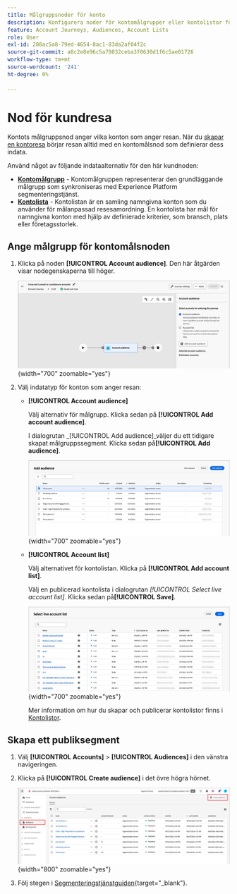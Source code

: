 ```yaml
---
title: Målgruppsnoder för konto
description: Konfigurera noder för kontomålgrupper eller kontolistor för att definiera ingångspunkter för kundresor för riktad samordning i Journey Optimizer B2B edition.
feature: Account Journeys, Audiences, Account Lists
role: User
exl-id: 288ac5a8-79ed-4654-8ac1-83da2af04f2c
source-git-commit: a8c2e8e96c5a70032ceba3f0630d1f6c5ae01726
workflow-type: tm+mt
source-wordcount: '241'
ht-degree: 0%

---
```



# Nod för kundresa

Kontots målgruppsnod anger vilka konton som anger resan. När du [skapar en kontoresa](./journey-overview.md#create-an-account-journey) börjar resan alltid med en kontomålsnod som definierar dess indata.

Använd något av följande indataalternativ för den här kundnoden:

* **[Kontomålgrupp](../audiences/account-audience-overview.md)** - Kontomålgruppen representerar den grundläggande målgrupp som synkroniseras med Experience Platform segmenteringstjänst.
* **[Kontolista](../accounts/account-lists.md)** - Kontolistan är en samling namngivna konton som du använder för målanpassad resesamordning. En kontolista har mål för namngivna konton med hjälp av definierade kriterier, som bransch, plats eller företagsstorlek.

## Ange målgrupp för kontomålsnoden

1. Klicka på noden **[!UICONTROL Account audience]**. Den här åtgärden visar nodegenskaperna till höger.

   ![Nod för kundresa](./assets/account-journey-account-audience-node.png){width="700" zoomable="yes"}

1. Välj indatatyp för konton som anger resan:

   * **[!UICONTROL Account audience]**

     Välj alternativ för målgrupp. Klicka sedan på **[!UICONTROL Add account audience]**.

     I dialogrutan _[!UICONTROL Add audience]_väljer du ett tidigare skapat målgruppssegment. Klicka sedan på&#x200B;**[!UICONTROL Add audience]**.

     ![Välj ett målgruppssegment för noden](./assets/node-audience-add-dialog.png){width="700" zoomable="yes"}

   * **[!UICONTROL Account list]**

     Välj alternativet för kontolistan. Klicka på **[!UICONTROL Add account list]**.

     Välj en publicerad kontolista i dialogrutan _[!UICONTROL Select live account list]_. Klicka sedan på&#x200B;**[!UICONTROL Save]**.

     ![Välj en Live-kontolista för noden](./assets/account-journey-account-audience-select-account-list.png){width="700" zoomable="yes"}

     Mer information om hur du skapar och publicerar kontolistor finns i [Kontolistor](../accounts/account-lists.md).

## Skapa ett publiksegment

1. Välj **[!UICONTROL Accounts]** > **[!UICONTROL Audiences]** i den vänstra navigeringen.

1. Klicka på **[!UICONTROL Create audience]** i det övre högra hörnet.

   ![Skapa ett målgruppssegment](./assets/audiences-list-create.png){width="800" zoomable="yes"}

1. Följ stegen i [Segmenteringstjänstguiden](https://experienceleague.adobe.com/en/docs/experience-platform/segmentation/types/account-audiences){target="_blank"}.
